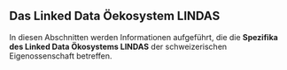 ## Das Linked Data Öekosystem LINDAS

In diesen Abschnitten werden Informationen aufgeführt, die die **Spezifika des Linked Data Ökosystems LINDAS** der schweizerischen Eigenossenschaft betreffen.
